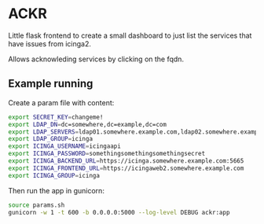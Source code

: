 # ACKR

Little flask frontend to create a small dashboard to just list the services that have issues from icinga2.

Allows acknowleding services by clicking on the fqdn.

## Example running

Create a param file with content:
```bash
export SECRET_KEY=changeme!
export LDAP_DN=dc=somewhere,dc=example,dc=com
export LDAP_SERVERS=ldap01.somewhere.example.com,ldap02.somewhere.example.com
export LDAP_GROUP=icinga
export ICINGA_USERNAME=icingaapi
export ICINGA_PASSWORD=somethingsomethingsomethingsecret
export ICINGA_BACKEND_URL=https://icinga.somewhere.example.com:5665
export ICINGA_FRONTEND_URL=https://icingaweb2.somewhere.example.com
export ICINGA_GROUP=icinga
```

Then run the app in gunicorn:
```bash
source params.sh
gunicorn -w 1 -t 600 -b 0.0.0.0:5000 --log-level DEBUG ackr:app
```

